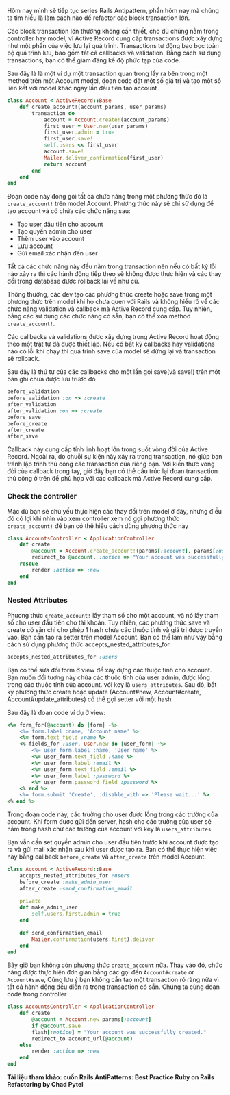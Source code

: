 Hôm nay mình sẽ tiếp tục series Rails Antipattern,  phần hôm nay mà chúng ta tìm hiểu là làm cách nào để refactor các block transaction lớn.

Các block transaction lớn thường không cần thiết, cho dù chúng nằm trong controller hay model, vì Active Record cung cấp transactions được xây dựng như một phần của việc lưu lại quá trình. Transactions tự động bao bọc toàn bộ quá trình lưu, bao gồm tất cả callbacks và validation. Bằng cách sử dụng transactions, bạn có thể giảm đáng kể độ phức tạp của code.

Sau đây là là một ví dụ một transaction quan trọng lấy ra bên trong một method trên một  Account model, đoạn code đặt một số giá trị và tạo một số liên kết với model khác ngay lần đầu tiên tạo account

``` ruby
class Account < ActiveRecord::Base
	def create_account!(account_params, user_params)
		transaction do
			account = Account.create!(account_params)
			first_user = User.new(user_params)
			first_user.admin = true
			first_user.save!
			self.users << first_user
			account.save!
			Mailer.deliver_confirmation(first_user)
			return account
		end
	end
end
```

Đoạn code này đóng gói tất cả chức năng trong một phương thức đó là `create_account!` trên model Account. Phương thức này sẽ chỉ sử dụng để tạo account và có chứa các chức năng sau: 

* Tạo user đầu tiên cho account
* Tạo quyền admin cho user
* Thêm user vào account
* Lưu account
* Gửi email xác nhận đến user

Tất cả các chức năng này đều nằm trong transaction nên nếu có bất kỳ lỗi nào xảy ra thì các hành động tiếp theo sẽ không được thực hiện và các thay đổi trong database được rollback lại về như cũ.

Thông thường, các dev tạo các phương thức create hoặc save trong một phương thức trên model khi họ chưa quen với Rails và không hiểu rõ về các chức năng validation và callback mà Active Record cung cấp. Tuy nhiên, bằng các sử dụng các chức năng có sẵn, bạn có thể xóa method `create_account!`.

Các callbacks và validations đươc xây dựng trong Active Record hoạt động theo một trật tự đã được thiết lập. Nếu có bất kỳ callbacks hay validations nào có lỗi khi chạy thì quá trình save của model sẽ dừng lại và transaction sẽ rollback.

Sau đây là thứ tự của các callbacks cho một lần gọi save(và save!) trên một bản ghi chưa được lưu trước đó

``` ruby
before_validation
before_validation :on => :create
after_validation
after_validation :on => :create
before_save
before_create
after_create
after_save
```

Callback này cung cấp tính linh hoạt lớn trong suốt vòng đời của Active Record. Ngoài ra, do chuỗi sự kiện này xảy ra trong transaction, nó giúp bạn tránh lập trình thủ công các transaction của riêng bạn. Với kiến thức vòng đời của callback trong tay, giờ đây bạn có thể cấu trúc lại đoạn transaction thủ công ở trên để phù hợp với các callback mà Active Record cung cấp.

### Check the controller

Mặc dù bạn sẽ chủ yếu thực hiện các thay đổi trên model ở đây, nhưng điều đó có lợi khi nhìn vào xem controller xem nó gọi phương thức `create_account!` để bạn có thể hiểu cách dùng phương thức này

``` ruby
class AccountsController < ApplicationController
	def create
		@account = Account.create_account!(params[:account], params[:user])
		redirect_to @account, :notice => "Your account was successfully created."
	rescue
		render :action => :new
	end
end
```

### Nested Attributes

Phương thức `create_account!` lấy tham số cho một account, và nó lấy tham số cho user đầu tiên cho tài khoản. Tuy nhiên, các phương thức save và create có sẵn chỉ cho phép 1 hash chứa các thuộc tính và giá trị được truyền vào. Bạn cần tạo ra setter trên model Account. Bạn có thể làm như vậy bằng cách sử dụng phương thức accepts_nested_attributes_for

``` ruby
accepts_nested_attributes_for :users
```

Bạn có thể sửa đổi form ở view để xây dựng các thuộc tính cho account. Bạn muốn đối tượng này chứa các thuộc tính của user admin, được lồng trong các thuộc tính của account. với key là `users_attributes`. Sau đó, bất kỳ phương thức create hoặc update  (Account#new, Account#create, Account#update_attributes) có thể gọi setter với một hash.

Sau đây là đoạn code ví dụ ở view:
``` ruby
<%= form_for(@account) do |form| -%>
	<%= form.label :name, 'Account name' %>
	<%= form.text_field :name %>
	<% fields_for :user, User.new do |user_form| -%>
		<%= user_form.label :name, 'User name' %>
		<%= user_form.text_field :name %>
		<%= user_form.label :email %>
		<%= user_form.text_field :email %>
		<%= user_form.label :password %>
		<%= user_form.password_field :password %>
	<% end %>
	<%= form.submit 'Create', :disable_with => 'Please wait...' %>
<% end %>
```

Trong đoạn code này, các trường cho user được lồng trong các trường của account. Khi form được gửi đến server, hash cho các trường của user sẽ nằm trong hash chứ các trường của account với key là `users_attributes`

Bạn vẫn cần set quyền admin cho user đầu tiên trước khi account được tạo ra và gửi mail xác nhận sau khi user được tạo ra. Bạn có thể thực hiện việc này bằng callback `before_create` và `after_create` trên model Account.

``` ruby
class Account < ActiveRecord::Base
	accepts_nested_attributes_for :users
	before_create :make_admin_user
	after_create :send_confirmation_email
	
	private
	def make_admin_user
		self.users.first.admin = true
	end
	
	def send_confirmation_email
		Mailer.confirmation(users.first).deliver
	end
end
```

Bây giờ bạn không còn phương thức `create_account` nữa. Thay vào đó, chức năng được thực hiện đơn giản bằng các gọi đến `Account#create` or `Account#save`, Cũng lưu ý bạn không cần tạo một transaction rõ ràng nữa vì tất cả hành động đều diễn ra trong transaction có sẵn. Chúng ta cùng đoạn code trong controller

``` ruby
class AccountsController < ApplicationController
	def create
		@account = Account.new params[:account]
		if @account.save
		flash[:notice] = "Your account was successfully created."
		redirect_to account_url(@account)
	else
		render :action => :new
	end
end
```

**Tài liệu tham khảo: cuốn Rails AntiPatterns: Best Practice Ruby on Rails Refactoring by Chad Pytel**